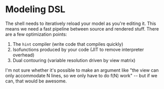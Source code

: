 # Modeling DSL
The shell needs to iteratively reload your model as you're editing it. This
means we need a fast pipeline between source and rendered stuff. There are a few
optimization points:

1. The `hint` compiler (write code that compiles quickly)
2. Isofunctions produced by your code (JIT to remove interpreter overhead)
3. Dual contouring (variable resolution driven by view matrix)

I'm not sure whether it's possible to make an argument like "the view can only
accommodate N lines, so we only have to do f(N) work" -- but if we can, that
would be awesome.
